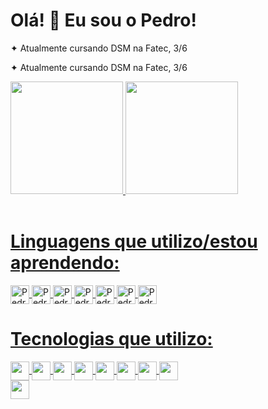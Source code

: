 
<body style="background-color: black, color: white">
  <h1>Olá! 👋 Eu sou o Pedro!</h1>
  <p> ✦ Atualmente cursando DSM na Fatec, 3/6 </p>
  <p> ✦ Atualmente cursando DSM na Fatec, 3/6 </p>


  <div>
    <a href="https://github.com/pedro-ls-hernandes">
    <img height="180em" src="https://github-readme-stats.vercel.app/api?username=pedro-ls-hernandes&show_icons=true&theme=holi&include_all_commits=true&count_private=true"/>
    <img height="180em" src="https://github-readme-stats.vercel.app/api/top-langs/?username=pedro-ls-hernandes&layout=compact&langs_count=168theme=dark"/>
  </div>
  <div style="display: inline_block"><br>
    <h1>Linguagens que utilizo/estou aprendendo:</h1>
    <img align="center" alt="Pedro-HTML" height="30" widht="40" src="https://img.shields.io/badge/HTML5-E34F26?style=for-the-badge&logo=html5&logoColor=white">
    <img align="center" alt="Pedro-CSS" height="30" widht="40" src="https://img.shields.io/badge/CSS3-1572B6?style=for-the-badge&logo=css3&logoColor=white">
    <img align="center" alt="Pedro-PHP" height="30" widht="40" src="https://img.shields.io/badge/PHP-777BB4?style=for-the-badge&logo=php&logoColor=white">
    <img align="center" alt="Pedro-JS" height="30" widht="40" src="https://img.shields.io/badge/JavaScript-F7DF1E?style=for-the-badge&logo=javascript&logoColor=black">
    <img align="center" alt="Pedro-MySQL" height="30" widht="40" src="https://img.shields.io/badge/MySQL-00758f?style=for-the-badge&logo=mysql&logoColor=white">
    <img align="center" alt="Pedro-C#" height="30" widht="40" src="https://img.shields.io/badge/C%23-A179DC?style=for-the-badge&logo=c-sharp&logoColor=white">
    <img align="center" alt="Pedro-MongoDB" height="30" widht="40" src="https://img.shields.io/badge/MongoDB-4EA94B?style=for-the-badge&logo=mongodb&logoColor=white">
  </div>
  
  <div>
    <h1>Tecnologias que utilizo:</h1>
    <img align="center" alt="" height="30" widht="40" src="https://img.shields.io/badge/Inkscape-000000?style=for-the-badge&logo=Inkscape&logoColor=white">
    <img align="center" alt="" height="30" widht="40" src="https://img.shields.io/badge/gimp-5C5543?style=for-the-badge&logo=gimp&logoColor=white">
    <img align="center" alt="" height="30" widht="40" src="https://img.shields.io/badge/Figma-F24E1E?style=for-the-badge&logo=figma&logoColor=white">
    <img align="center" alt="" height="30" widht="40" src="https://img.shields.io/badge/Canva-%2300C4CC.svg?&style=for-the-badge&logo=Canva&logoColor=white">
    <img align="center" alt="" height="30" widht="40" src="https://img.shields.io/badge/Visual_Studio-5C2D91?style=for-the-badge&logo=visual%20studio&logoColor=white">
    <img align="center" alt="" height="30" widht="40" src="https://img.shields.io/badge/Visual_Studio_Code-0078D4?style=for-the-badge&logo=visual%20studio%20code&logoColor=white">
    <img align="center" alt="" height="30" widht="40" src="https://img.shields.io/badge/Trello-0052CC?style=for-the-badge&logo=trello&logoColor=white">
    <img align="center" alt="" height="30" widht="40" src="https://img.shields.io/badge/Miro-ffd02f?style=for-the-badge&logo=Miro&logoColor=black">
  </div>
</body>

<img align="center" alt="" height="30" widht="40" src="">
